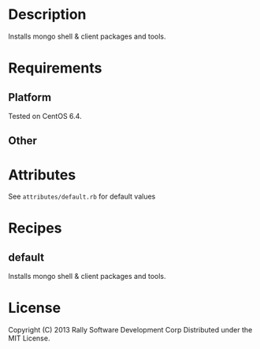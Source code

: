 Description
===========

Installs mongo shell & client packages and tools.

Requirements
============

Platform
--------
Tested on CentOS 6.4.

Other
-----

Attributes
==========

See `attributes/default.rb` for default values

Recipes
=======

default
-------
Installs mongo shell & client packages and tools.

License
=======

Copyright (C) 2013 Rally Software Development Corp
Distributed under the MIT License.
